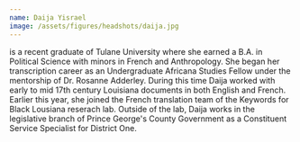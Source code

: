 ```yaml
---
name: Daija Yisrael
image: /assets/figures/headshots/daija.jpg
---
```

is a recent graduate of Tulane University where she earned a B.A. in Political Science with minors in French and Anthropology. She began her transcription career as an Undergraduate Africana Studies Fellow under the mentorship of Dr. Rosanne Adderley. During this time Daija worked with early to mid 17th century Louisiana documents in both English and French. Earlier this year, she joined the French translation team of the Keywords for Black Lousiana reserach lab.  Outside of the lab, Daija works in the legislative branch of Prince George's County Government as a Constituent Service Specialist for District One.